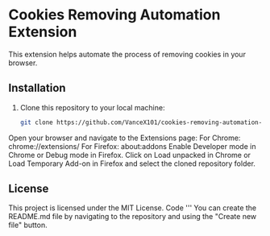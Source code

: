 # Cookies Removing Automation Extension

This extension helps automate the process of removing cookies in your browser.

## Installation

1. Clone this repository to your local machine:
   ```sh
   git clone https://github.com/VanceX101/cookies-removing-automation-extension.git

Open your browser and navigate to the Extensions page:
For Chrome: chrome://extensions/
For Firefox: about:addons
Enable Developer mode in Chrome or Debug mode in Firefox.
Click on Load unpacked in Chrome or Load Temporary Add-on in Firefox and select the cloned repository folder.

## License
This project is licensed under the MIT License.
Code '''
You can create the README.md file by navigating to the repository and using the "Create new file" button.
